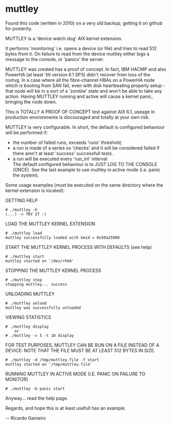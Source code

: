 # muttley

Found this code (written in 2010) on a very old backup, getting it on github
for posterity.

MUTTLEY is a 'device watch dog' AIX kernel extension.

It performs 'monitoring' i.e. opens a device (or file) and tries to read 512
bytes from it. On failure to read from the device muttley either logs a
message to the console, or 'panics' the server.

MUTTLEY was created has a proof of concept. In fact, IBM HACMP and also
PowerHA (at least 'till version 6.1 SP3) didn't recover from loss of the rootvg.
In a case where all the fibre-channel HBAs on a PowerHA node which is booting
from SAN fail, even with disk heartbeating properly setup - that node will be 
in a sort of a 'zombie' state and won't be able to take any action. Having 
MUTTLEY running and active will cause a kernel panic, bringing the node down.

This is TOTALLY A PROOF OF CONCEPT test against AIX 6.1, useage in production
environments is discouraged and totally at your own risk.

MUTTLEY is very configurable. In short, the default is configured behaviour
will be performed if:
- the number of failed runs, exceeds 'runs' threshold;
- a run is made of a series os 'checks' and it will be considered failed
if there aren't at least 'success' successfull tests.
- a run will be executed every 'run_int' interval	
The default configured behaviour is to JUST LOG TO THE CONSOLE (ONCE).
See the last example to use muttley in active mode (i.e. panic the system).

Some usage examples (must be executed on the same directory where the kernel 
extension is located):

GETTING HELP

	# ./muttley -h
	(...) -> TRY IT :)

LOAD THE MUTTLEY KERNEL EXTENSION

	# ./muttley load  
	muttley successfully loaded with kmid = 0x50a25000

START THE MUTTLEY KERNEL PROCESS WITH DEFAULTS (see help) 

	# ./muttley start 
	muttley started on '/dev/rhd4'

STOPPING THE MUTTLEY KERNEL PROCESS 

	# ./muttley stop
	stopping muttley... success

UNLOADING MUTTLEY

	# ./muttley unload
	muttley was successfully unloaded

VIEWING STATISTICS

	# ./muttley display
		or
	# ./muttley -v 5 -t 10 display
	
FOR TEST PURPOSES, MUTTLEY CAN BE RUN ON A FILE INSTEAD OF A DEVICE:
NOTE THAT THE FILE MUST BE AT LEAST 512 BYTES IN SIZE.
	
	# ./muttley -d /tmp/muttley.file -f start
	muttley started on '/tmp/muttley.file'

RUNNING MUTTLEY IN ACTIVE MODE (I.E. PANIC ON FAILURE TO MONITOR)

	# ./muttley -b panic start

Anyway... read the help page.

Regards, and hope this is at least usefull has an example.

--
Ricardo Gameiro

